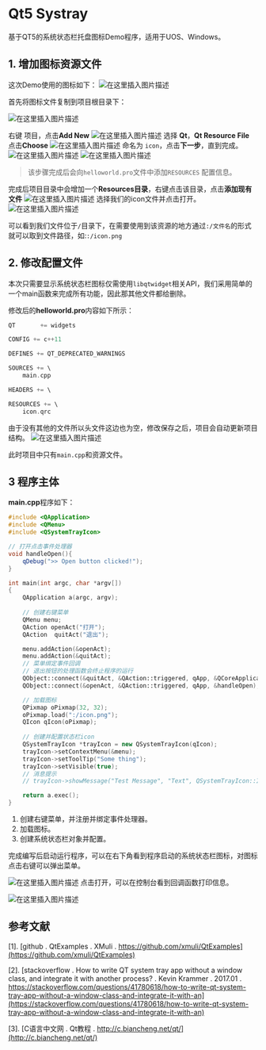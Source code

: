 # Qt5 Systray

基于QT5的系统状态栏托盘图标Demo程序，适用于UOS、Windows。

## 1. 增加图标资源文件

这次Demo使用的图标如下：
![在这里插入图片描述](https://img-blog.csdnimg.cn/52c54c5be5724d418fad6665eba618cc.png#pic_center)


首先将图标文件复制到项目根目录下：

![在这里插入图片描述](https://img-blog.csdnimg.cn/56d600305d064b5d988cf317cb6dc057.png)

右键 项目，点击**Add New**
![在这里插入图片描述](https://img-blog.csdnimg.cn/14eb6985b424487a9d85fe7cf26524e3.png)
选择 **Qt**，**Qt Resource File** 点击**Choose**
![在这里插入图片描述](https://img-blog.csdnimg.cn/5925e1d7304b41518750d20ea3d7ca10.png)
命名为 `icon`，点击**下一步**，直到完成。
![在这里插入图片描述](https://img-blog.csdnimg.cn/320695ec80cb4f78823fb696b0c96cbd.png)
![在这里插入图片描述](https://img-blog.csdnimg.cn/5faa30f25d15443ba424bf0caa5a8c19.png)
> 该步骤完成后会向`helloworld.pro`文件中添加`RESOURCES` 配置信息。


完成后项目目录中会增加一个**Resources目录**，右键点击该目录，点击**添加现有文件**
![在这里插入图片描述](https://img-blog.csdnimg.cn/fd513d130ba4414d96d5cdae4101913f.png)
选择我们的icon文件并点击打开。
![在这里插入图片描述](https://img-blog.csdnimg.cn/f846775dd31f483dbc380edc7ad6a5a8.png)

可以看到我们文件位于`/`目录下，在需要使用到该资源的地方通过`:/文件名`的形式就可以取到文件路径，如:`:/icon.png`

## 2. 修改配置文件
本次只需要显示系统状态栏图标仅需使用`libqtwidget`相关API，我们采用简单的一个main函数来完成所有功能，因此那其他文件都给删除。

修改后的**helloworld.pro**内容如下所示：
```c
QT       += widgets

CONFIG += c++11

DEFINES += QT_DEPRECATED_WARNINGS

SOURCES += \
    main.cpp

HEADERS += \

RESOURCES += \
    icon.qrc
```

由于没有其他的文件所以头文件这边也为空，修改保存之后，项目会自动更新项目结构。
![在这里插入图片描述](https://img-blog.csdnimg.cn/be4c476720554f2b9321ca0adaa5f661.png)

此时项目中只有`main.cpp`和资源文件。

## 3 程序主体

**main.cpp**程序如下：

```c++
#include <QApplication>
#include <QMenu>
#include <QSystemTrayIcon>

// 打开点击事件处理器
void handleOpen(){
    qDebug(">> Open button clicked!");
}

int main(int argc, char *argv[])
{
    QApplication a(argc, argv);
    
    // 创建右键菜单
    QMenu menu;
    QAction openAct("打开");
    QAction  quitAct("退出");

    menu.addAction(&openAct);
    menu.addAction(&quitAct);
    // 菜单绑定事件回调
    // 退出按钮的处理函数会终止程序的运行
    QObject::connect(&quitAct, &QAction::triggered, qApp, &QCoreApplication::quit);
    QObject::connect(&openAct, &QAction::triggered, qApp, &handleOpen);

    // 加载图标
    QPixmap oPixmap(32, 32);
    oPixmap.load(":/icon.png");
    QIcon qIcon(oPixmap);
    
    // 创建并配置状态栏icon
    QSystemTrayIcon *trayIcon = new QSystemTrayIcon(qIcon);
    trayIcon->setContextMenu(&menu);
    trayIcon->setToolTip("Some thing");
    trayIcon->setVisible(true);
    // 消息提示
    // trayIcon->showMessage("Test Message", "Text", QSystemTrayIcon::Information, 3000);

    return a.exec();
}
```

1. 创建右键菜单，并注册并绑定事件处理器。
2. 加载图标。
3. 创建系统状态栏对象并配置。

完成编写后启动运行程序，可以在右下角看到程序启动的系统状态栏图标，对图标点击右键可以弹出菜单。

![在这里插入图片描述](https://img-blog.csdnimg.cn/5cbc7fc96a9043f8a7580a8344df9933.png)
点击打开，可以在控制台看到回调函数打印信息。

![在这里插入图片描述](https://img-blog.csdnimg.cn/5bbd1b98014145cebbfad5633c47ef79.png)

## 参考文献

[1]. [github . QtExamples .  XMuli . https://github.com/xmuli/QtExamples](https://github.com/xmuli/QtExamples)

[2]. [stackoverflow . How to write QT system tray app without a window class, and integrate it with another process? . Kevin Krammer . 2017.01  . https://stackoverflow.com/questions/41780618/how-to-write-qt-system-tray-app-without-a-window-class-and-integrate-it-with-an](https://stackoverflow.com/questions/41780618/how-to-write-qt-system-tray-app-without-a-window-class-and-integrate-it-with-an)

[3]. [C语言中文网 . Qt教程 . http://c.biancheng.net/qt/](http://c.biancheng.net/qt/)
